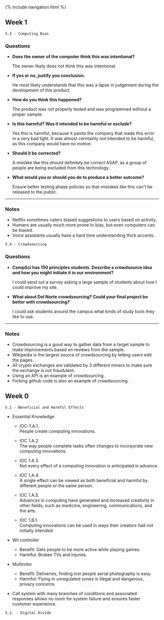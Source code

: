 {% include navigation.html %}

## Week 1

`5.3 - Computing Bias`

### Questions
- **Does the owner of the computer think this was intentional?**

  The owner likely does not think this was intentional.

- **If yes or no, justify you conclusion.**

  He most likely understands that this was a lapse in judgement during the development of this product.

- **How do you think this happened?**

  The product was not properly tested and was programmed without a proper sample.

- **Is this harmful? Was it intended to be harmful or exclude?**

  Yes this is harmful, because it paints the company that made this error in a very bad light. It was almost cerntainly not intended to be harmful, as this company would have no motive.

- **Should it be corrected?**

  A mistake like this should definitely be correct ASAP, as a group of people are being excluded from this technology.

- **What would you or should you do to produce a better outcome?**

  Ensure better testing phase policies so that mistakes like this can't be released to the public.

<hr>

### Notes
- Netflix sometimes caters biased suggestions to users based on activity.
- Humans are usually much more prone to bias, but even computers can be biased.
- Voice assistants usually have a hard time understanding thick accents.

`5.4 - Crowdsourcing`

### Questions
- **CompSci has 150 principles students. Describe a crowdsource idea and how you might initiate it in our environment?**

  I could send out a survey asking a large sample of students about how I could improve my site.

- **What about Del Norte crowdsourcing? Could your final project be better with crowdsourcing?**

  I could ask students around the campus what kinds of study tools they like to use.

<hr>

### Notes
- Crowdsourcing is a good way to gather data from a target sample to make improvements based on reviews from the sample.
- Wikipedia is the largest source of crowdsourcing by letting users edit the pages.
- All crypto exchanges are validated by 3 different miners to make sure the exchange is not fraudulent.
- Using an API is an example of crowdsourcing.
- Forking github code is also an example of crowdsourcing.

## Week 0 

`5.1 - Beneficial and Harmful Effects`
* Essential Knowledge
  * IOC-1.A.1.  
  People create computing innovations.

  * IOC 1.A.2.  
  The way people complete tasks often changes to incorporate new computing innovations.

  * IOC 1.A.3.   
  Not every effect of a computing innovation is anticipated in advance.

  * IOC 1.A.4.   
  A single effect can be viewed as both beneficial and harmful by different people or the same person.

  * IOC 1.A.5.   
  Advances in computing have generated and increased creativity in other fields, such as medicine, engineering, communications, and the arts.

  * IOC 1.B.1.  
  Computing innovations can be used in ways their creators had not initially intended:  
   

* Wii controller   
  * Benefit: Gets people to be more active while playing games.   
  * Harmful: Broken TVs and injuries.

* Multirotor  
  * Benefit: Deliveries, finding lost people aerial photography is easy.   
  * Harmful: Flying in unregulated zones is illegal and dangerous, privacy concerns

* Call system with many branches of conditions and associated responses allows no room for system failure and ensures faster customer experience.



`5.2. - Digital Divide`
